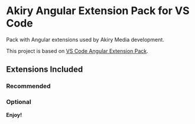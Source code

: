 # Akiry Angular Extension Pack for VS Code

<!-- [![Version]()]()
[![Installs]()]() -->

Pack with Angular extensions used by Akiry Media development.

This project is based on [VS Code Angular Extension Pack](https://github.com/loiane/angular-extension-pack-vsce).


## Extensions Included


### Recommended


<!-- * [alexiv.vscode-angular2-files]() -
* [Angular.ng-template]() -
* [christian-kohler.path-intellisense]() -
* [eamodio.gitlens]() -
* [eg2.tslint]() -
* [robinbentley.sass-indented]() -
* [glen-84.sass-lint]() -
* [HookyQR.beautify]() -
* [infinity1207.angular2-switcher]() -
* [msjsdiag.debugger-for-chrome]() -
* [nsoult.typescript-imports-sort]() -
* [PeterJausovec.vscode-docker]() -
* [steoates.autoimport]() -
* [wayou.vscode-todo-highlight]() -
* [formulahendry.auto-rename-tag]() -  -->

### Optional


<!-- * [robertohuertasm.vscode-icons]() -
* [mrmlnc.vscode-scss]() -
* [Zignd.html-css-class-completion]() - -->


**Enjoy!**

